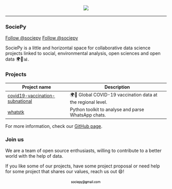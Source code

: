 <div align="center">
  <img src="https://avatars.githubusercontent.com/u/64279618?s=400&u=75525048b8735c2f18be901b239ccbcbfcdfcb92&v=4" width="20%"><br>
</div>

---

### SociePy

<a class="github-button" href="https://github.com/sociepy" data-color-scheme="no-preference: light; light: dark; dark: light;" data-size="large" aria-label="Follow @sociepy on GitHub">Follow @sociepy</a>
<a href="https://twitter.com/sociepy?ref_src=twsrc%5Etfw" class="twitter-follow-button" data-show-count="false">Follow @sociepy</a>

SociePy is a little and horizontal space for collaborative data science projects linked to social, environmental analysis, open sciences and open data 🌍🍃📊.

### Projects

| Project name | Description |
|- |- |
| [covid19-vaccination-subnational](https://sociepy.org/covid19-vaccination-subnational) |  🌍💉 Global COVID-19 vaccination data at the regional level.  |
| [whatstk](https://whatstk.lcsrg.me) | Python toolkit to analyse and parse WhatsApp chats. |

For more information, check our [GitHub page](https://github.com/sociepy).

### Join us
We are a team of open source enthusiasts, willing to contribute to a better world with the help of data.

If you like some of our projects, have some project proposal or need help for some project that shares our values, reach us out 😄!

<div align="center">
  <img src="https://raw.githubusercontent.com/sociepy/sociepy.github.io/main/mail.png" width="20%"><br>
</div>

